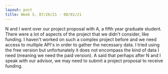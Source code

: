```yaml
---
layout: post
title: Week 5, 07/26/21 - 08/01/21
---
```


N and I went over our project proposal with A, a fifth year graduate student. There were a lot of aspects of the project that we didn't consider, like funding. I haven't worked on such a complex project before and we need access to multiple API's in order to gather the necessary data. I tried using the free version but unfortunately it does not encompass the kind of data I need (meaning we need the paid version). A said that perhaps after N and I speak with our advisor, we may need to submit a project proposal to receive funding. 

